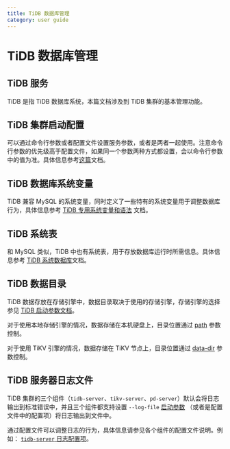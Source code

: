 ```yaml
---
title: TiDB 数据库管理
category: user guide
---
```


# TiDB 数据库管理

## TiDB 服务

TiDB 是指 TiDB 数据库系统，本篇文档涉及到 TiDB 集群的基本管理功能。

## TiDB 集群启动配置

可以通过命令行参数或者配置文件设置服务参数，或者是两者一起使用。注意命令行参数的优先级高于配置文件，如果同一个参数两种方式都设置，会以命令行参数中的值为准。具体信息参考[这篇](../sql/server-command-option.md)文档。

## TiDB 数据库系统变量

TiDB 兼容 MySQL 的系统变量，同时定义了一些特有的系统变量用于调整数据库行为，具体信息参考 [TiDB 专用系统变量和语法](../sql/tidb-specific.md) 文档。

## TiDB 系统表

和 MySQL 类似，TiDB 中也有系统表，用于存放数据库运行时所需信息。具体信息参考 [TiDB 系统数据库](../sql/system-database.md)文档。

## TiDB 数据目录

TiDB 数据存放在存储引擎中，数据目录取决于使用的存储引擎，存储引擎的选择参见 [TiDB 启动参数文档](../op-guide/configuration.md#store)。

对于使用本地存储引擎的情况，数据存储在本机硬盘上，目录位置通过 [path](../op-guide/configuration.md#path) 参数控制。

对于使用 TiKV 引擎的情况，数据存储在 TiKV 节点上，目录位置通过 [data-dir](../op-guide/configuration.md#data-dir-1) 参数控制。

## TiDB 服务器日志文件

TiDB 集群的三个组件（`tidb-server`、`tikv-server`、`pd-server`）默认会将日志输出到标准错误中，并且三个组件都支持设置 `--log-file` [启动参数](../op-guide/configuration.md) （或者是配置文件中的配置项）将日志输出到文件中。

通过配置文件可以调整日志的行为，具体信息请参见各个组件的配置文件说明。例如： [`tidb-server` 日志配置项](https://github.com/pingcap/tidb/blob/master/config/config.toml.example#L46)。
